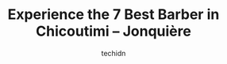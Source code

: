 ---
layout: ampstory
image: https://i0.wp.com/www.auto.or.id/wp-content/uploads/2023/06/salon-de-coiffure-amy-0-chicoutimi-jonquic3a8re-1686327499.jpeg?resize=640,853
author: techidn
featured: false
description: Chicoutimi – Jonquière, Quebec, Canada is a haven for Barber enthusiasts, boasting an impressive array of 7 top-notch establishments. Whether youre a seasoned connoisseur or simply curio
title: Experience the 7 Best Barber in Chicoutimi – Jonquière
cover:
   title: Experience the 7 Best Barber in Chicoutimi – Jonquière
   subtitle: AUTO.OR.ID
   background: https://www.auto.or.id/wp-content/uploads/2023/06/salon-de-coiffure-amy-0-chicoutimi-jonquic3a8re-1686327499.jpeg

pages: 
 - layout: thirds
   top: <h1>#1 Barbier Coiffeur (Le)</h1>
   bottom: "<p>It was quick. And one good thing is they open at 7am. Only disappointment is that I was looking for a traditional barber cutting experience which wasnt probably becaus</p>"
   background: https://www.auto.or.id/wp-content/uploads/2023/06/salon-de-coiffure-amy-1-chicoutimi-jonquic3a8re-1686327500.jpeg
   backgroundblur: true
 - layout: thirds
   top: <h1>#2 Salon Rhenndo Homme</h1>
   bottom: "<p>1401 Bd Talbot, Chicoutimi, QC G7H 4C1, Canada</p>"
   background: https://www.auto.or.id/wp-content/uploads/2023/06/salon-de-coiffure-amy-2-chicoutimi-jonquic3a8re-1686327501.jpeg
   cta:
      link: https://www.auto.or.id/experience-the-7-best-barber-in-chicoutimi-jonquiere/
      text: Experience the 7 Best Barber in Chicoutimi – Jonquière
 - layout: thirds
   top: <h1>#3 Coiffure Homme Et Claire</h1>
   bottom: "<p>1120 Bd Talbot, Chicoutimi, QC G7H 7R2, Canada</p>"
   background: https://images.unsplash.com/photo-1610566062594-fe61d8f17c71?ixlib=rb-4.0.3&ixid=MnwxMjA3fDB8MHxwaG90by1wYWdlfHx8fGVufDB8fHx8&auto=format&fit=crop&w=640&h=853&q=80
   cta:
      link: https://www.auto.or.id/experience-the-7-best-barber-in-chicoutimi-jonquiere/
      text: Experience the 7 Best Barber in Chicoutimi – Jonquière
 - layout: thirds
   top: <h1>#4 Le HNDRX Studio</h1>
   bottom: "<p>2555 Rue Godbout, Jonquière, QC G7S 5S9, Canada</p>"
   background: https://images.unsplash.com/photo-1493238792000-8113da705763?ixlib=rb-4.0.3&ixid=MnwxMjA3fDB8MHxwaG90by1wYWdlfHx8fGVufDB8fHx8&auto=format&fit=crop&w=640&h=853&q=80
   cta:
      link: https://www.auto.or.id/experience-the-7-best-barber-in-chicoutimi-jonquiere/
      text: Experience the 7 Best Barber in Chicoutimi – Jonquière
 - layout: thirds
   top: <h1>#5 Salon Must Coiffure & Esthétique</h1>
   bottom: "<p>359 Rue Ste Anne, Chicoutimi, QC G7J 2M7, Canada</p>"
   background: https://images.unsplash.com/photo-1596639410350-3b994b89e9b1?ixlib=rb-4.0.3&ixid=MnwxMjA3fDB8MHxwaG90by1wYWdlfHx8fGVufDB8fHx8&auto=format&fit=crop&w=640&h=853&q=80
   cta:
      link: https://www.auto.or.id/experience-the-7-best-barber-in-chicoutimi-jonquiere/
      text: Experience the 7 Best Barber in Chicoutimi – Jonquière
 - layout: thirds
   top: <h1>#6 Jack&Rose</h1>
   bottom: "<p>511 Bd Talbot, Chicoutimi, QC G7H 4A3, Canada</p>"
   background: https://images.unsplash.com/photo-1596209716749-aee52a95737c?ixlib=rb-4.0.3&ixid=MnwxMjA3fDB8MHxwaG90by1wYWdlfHx8fGVufDB8fHx8&auto=format&fit=crop&w=640&h=853&q=80
   cta:
      link: https://www.auto.or.id/experience-the-7-best-barber-in-chicoutimi-jonquiere/
      text: Experience the 7 Best Barber in Chicoutimi – Jonquière
 - layout: thirds
   top: <h1>#7 Coiffure Beaugars</h1>
   bottom: "<p>332 Rue Bégin, Chicoutimi, QC G7H 4N2, Canada</p>"
   background: https://images.unsplash.com/photo-1580540149927-0d212125eadb?ixlib=rb-4.0.3&ixid=MnwxMjA3fDB8MHxwaG90by1wYWdlfHx8fGVufDB8fHx8&auto=format&fit=crop&w=640&h=853&q=80
   cta:
      link: https://www.auto.or.id/experience-the-7-best-barber-in-chicoutimi-jonquiere/
      text: Experience the 7 Best Barber in Chicoutimi – Jonquière
 - layout: thirds
   middle: Continue reading...
   background: https://images.unsplash.com/photo-1625863929285-5e37a6b0df1c?ixlib=rb-4.0.3&ixid=MnwxMjA3fDB8MHxwaG90by1wYWdlfHx8fGVufDB8fHx8&auto=format&fit=crop&w=640&h=853&q=80
   cta:
      link: https://www.auto.or.id/experience-the-7-best-barber-in-chicoutimi-jonquiere/
      text: Experience the 7 Best Barber in Chicoutimi – Jonquière

---
